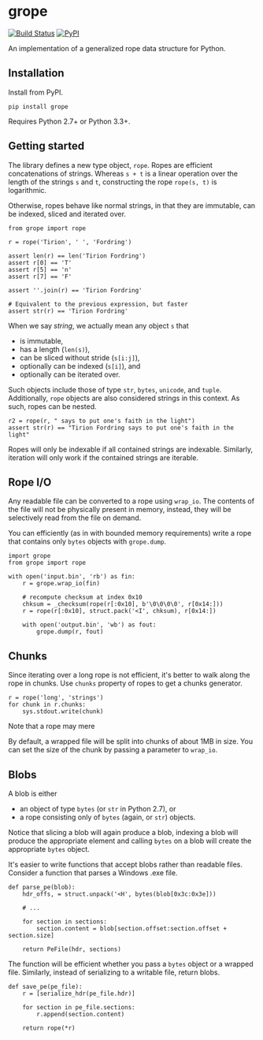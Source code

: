 # grope
[![Build Status](https://travis-ci.org/avakar/grope.svg?branch=master)](https://travis-ci.org/avakar/grope)
[![PyPI](https://img.shields.io/pypi/v/grope.svg)](https://pypi.python.org/pypi/grope)

An implementation of a generalized rope data structure for Python.

## Installation

Install from PyPI.

    pip install grope

Requires Python 2.7+ or Python 3.3+.

## Getting started

The library defines a new type object, `rope`. Ropes are efficient concatenations
of strings. Whereas `s + t` is a linear operation over the length of the strings
`s` and `t`, constructing the rope `rope(s, t)` is logarithmic.

Otherwise, ropes behave like normal strings, in that they are immutable,
can be indexed, sliced and iterated over.

    from grope import rope

    r = rope('Tirion', ' ', 'Fordring')

    assert len(r) == len('Tirion Fordring')
    assert r[0] == 'T'
    assert r[5] == 'n'
    assert r[7] == 'F'

    assert ''.join(r) == 'Tirion Fordring'

    # Equivalent to the previous expression, but faster
    assert str(r) == 'Tirion Fordring'

When we say *string*, we actually mean any object `s` that

  * is immutable,
  * has a length (`len(s)`),
  * can be sliced without stride (`s[i:j]`),
  * optionally can be indexed (`s[i]`), and
  * optionally can be iterated over.

Such objects include those of type `str`, `bytes`, `unicode`, and `tuple`.
Additionally, `rope` objects are also considered strings in this context.
As such, ropes can be nested.

    r2 = rope(r, " says to put one's faith in the light")
    assert str(r) == "Tirion Fordring says to put one's faith in the light"

Ropes will only be indexable if all contained strings are indexable. Similarly,
iteration will only work if the contained strings are iterable.

## Rope I/O

Any readable file can be converted to a rope using `wrap_io`. The contents
of the file will not be physically present in memory, instead, they will
be selectively read from the file on demand.

You can efficiently (as in with bounded memory requirements) write a rope that
contains only `bytes` objects with `grope.dump`.

    import grope
    from grope import rope

    with open('input.bin', 'rb') as fin:
        r = grope.wrap_io(fin)

        # recompute checksum at index 0x10
        chksum = _checksum(rope(r[:0x10], b'\0\0\0\0', r[0x14:]))
        r = rope(r[:0x10], struct.pack('<I', chksum), r[0x14:])

        with open('output.bin', 'wb') as fout:
            grope.dump(r, fout)

## Chunks

Since iterating over a long rope is not efficient, it's better to walk
along the rope in chunks. Use `chunks` property of ropes to get a chunks generator.

    r = rope('long', 'strings')
    for chunk in r.chunks:
        sys.stdout.write(chunk)

Note that a rope may mere 

By default, a wrapped file will be split into chunks of about 1MB in size.
You can set the size of the chunk by passing a parameter to `wrap_io`.

## Blobs

A blob is either

  * an object of type `bytes` (or `str` in Python 2.7), or
  * a rope consisting only of `bytes` (again, or `str`) objects.

Notice that slicing a blob will again produce a blob, indexing a blob
will produce the appropriate element and calling `bytes` on a blob
will create the appropriate `bytes` object.

It's easier to write functions that accept blobs rather than readable files.
Consider a function that parses a Windows .exe file.

    def parse_pe(blob):
        hdr_offs, = struct.unpack('<H', bytes(blob[0x3c:0x3e]))

        # ...

        for section in sections:
            section.content = blob[section.offset:section.offset + section.size]

        return PeFile(hdr, sections)

The function will be efficient whether you pass a `bytes` object or a wrapped file.
Similarly, instead of serializing to a writable file, return blobs.

    def save_pe(pe_file):
        r = [serialize_hdr(pe_file.hdr)]

        for section in pe_file.sections:
            r.append(section.content)

        return rope(*r)
